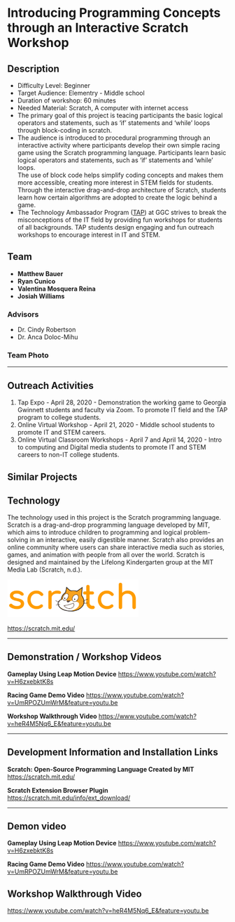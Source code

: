 # Introducing Programming Concepts through an Interactive Scratch Workshop
## Description
* Difficulty Level: Beginner 
* Target Audience: Elementry - Middle school
* Duration of workshop: 60 minutes
* Needed Material: Scratch, A computer with internet access
* The primary goal of this project is teacing participants the basic logical operators and statements, such as ‘if’ statements and ‘while’ loops through block-coding in scratch.
* The audience is introduced to procedural programming through an interactive activity where participants develop their own simple racing game using the Scratch programming language. Participants learn basic logical operators and statements, such as ‘if’ statements and ‘while’ loops. <br> The use of block code helps simplify coding concepts and makes them more accessible, creating more interest in STEM fields for students.  Through the interactive drag-and-drop architecture of Scratch, students learn how certain algorithms are adopted to create the logic behind a game.
* The Technology Ambassador Program ([TAP](https://www.ggc.edu/academics/school-of-science-and-technology/research-internships-service-learning/technology-ambassador-program)) at GGC strives to break the misconceptions of the IT field by providing fun workshops for students of all backgrounds. TAP students design engaging and fun outreach workshops to encourage interest in IT and STEM.

## Team ##
* **Matthew Bauer**
* **Ryan Cunico**
* **Valentina Mosquera Reina**
* **Josiah Williams**
### **Advisors** 
* Dr. Cindy Robertson
* Dr. Anca Doloc-Mihu
### Team Photo
***
## Outreach Activities ##
1. Tap Expo - April 28, 2020 - Demonstration the working game to Georgia Gwinnett students and faculty via Zoom. To promote IT field and the TAP program to college students.
2. Online Virtual Workshop - April 21, 2020 - Middle school students to promote IT and STEM careers. 
3. Online Virtual Classroom Workshops - April 7 and April 14, 2020 - Intro to computing and Digital media students to promote IT and STEM careers to non-IT college students.

## Similar Projects ##
## Technology ##
The technology used in this project is the Scratch programming language. Scratch is a drag-and-drop programming language developed by MIT, which aims to introduce children to programming and logical problem-solving in an interactive, easily digestible manner. Scratch also provides an online community where users can share interactive media such as stories, games, and animation with people from all over the world.  Scratch is designed and maintained by the Lifelong Kindergarten group at the MIT Media Lab (Scratch, n.d.).

<img src="media/technology/Scratch_02.png" width="300"> 

https://scratch.mit.edu/




***
## Demonstration / Workshop Videos ##
**Gameplay Using Leap Motion Device**
https://www.youtube.com/watch?v=H6zxebktK8s

**Racing Game Demo Video**
https://www.youtube.com/watch?v=UmRPOZUmWrM&feature=youtu.be

**Workshop Walkthrough Video**
https://www.youtube.com/watch?v=heR4M5Nq6_E&feature=youtu.be
***
## Development Information and Installation Links ##

**Scratch: Open-Source Programming Language Created by MIT**
https://scratch.mit.edu/




**Scratch Extension Browser Plugin**
https://scratch.mit.edu/info/ext_download/

***
## Demon video ##
**Gameplay Using Leap Motion Device**
https://www.youtube.com/watch?v=H6zxebktK8s

**Racing Game Demo Video**
https://www.youtube.com/watch?v=UmRPOZUmWrM&feature=youtu.be

## Workshop Walkthrough Video ##
https://www.youtube.com/watch?v=heR4M5Nq6_E&feature=youtu.be
